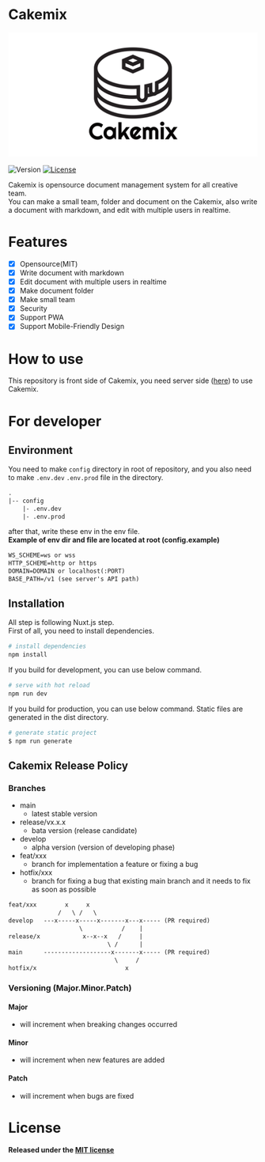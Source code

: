 # Cakemix

![Cakemix](banner.png)

![Version](https://img.shields.io/github/v/tag/wonder-wonder/cakemix-front)
[![License](https://img.shields.io/github/license/wonder-wonder/cakemix-server)](LICENSE)

Cakemix is opensource document management system for all creative team.  
You can make a small team, folder and document on the Cakemix, also write a document with markdown, and edit with multiple users in realtime.  

# Features

- [x] Opensource(MIT)
- [x] Write document with markdown
- [x] Edit document with multiple users in realtime
- [x] Make document folder
- [x] Make small team
- [x] Security
- [x] Support PWA
- [x] Support Mobile-Friendly Design

# How to use

This repository is front side of Cakemix, you need server side ([here](https://github.com/wonder-wonder/cakemix-server)) to use Cakemix.

# For developer

## Environment

You need to make `config` directory in root of repository, and you also need to make `.env.dev` `.env.prod` file in the directory.

```
.
|-- config
    |- .env.dev
    |- .env.prod
```

after that, write these env in the env file.  
**Example of env dir and file are located at root (config.example)**

```
WS_SCHEME=ws or wss
HTTP_SCHEME=http or https
DOMAIN=DOMAIN or localhost(:PORT)
BASE_PATH=/v1 (see server's API path)
```

## Installation

All step is following Nuxt.js step.  
First of all, you need to install dependencies.

```bash
# install dependencies
npm install
```

If you build for development, you can use below command.

```bash
# serve with hot reload
npm run dev
```

If you build for production, you can use below command.  Static files are generated in the dist directory.

```bash
# generate static project
$ npm run generate
```

## Cakemix Release Policy
### Branches
- main
  - latest stable version
- release/vx.x.x
  - bata version (release candidate)
- develop
  - alpha version (version of developing phase)
- feat/xxx
  - branch for implementation a feature or fixing a bug 
- hotfix/xxx
  - branch for fixing a bug that existing main branch and it needs to fix as soon as possible

```
feat/xxx        x     x
              /   \ /   \
develop   ---x-----x-----x-------x---x----- (PR required)
                    \           /    |
release/x            x--x--x   /     |
                            \ /      |
main      -------------------x-------x----- (PR required)
                              \     /
hotfix/x                         x
```

### Versioning (Major.Minor.Patch)
#### Major
- will increment when breaking changes occurred
#### Minor
- will increment when new features are added
#### Patch
- will increment when bugs are fixed

# License

**Released under the [MIT license](LICENSE)**